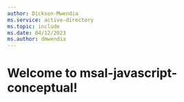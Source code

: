 ```yaml
---
author: Dickson-Mwendia
ms.service: active-directory
ms.topic: include
ms.date: 04/12/2023
ms.author: dmwendia
---
```


# Welcome to msal-javascript-conceptual!